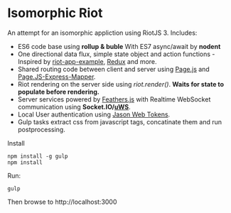# Isomorphic Riot
An attempt for an isomorphic appliction using RiotJS 3. Includes:
+ ES6 code base using **rollup & buble** With ES7 async/await by **nodent**
+ One directional data flux, simple state object and action functions - Inspired by [riot-app-example](https://github.com/GianlucaGuarini/riot-app-example/), [Redux](http://redux.js.org/) and more.
+ Shared routing code between client and server using [Page.js](https://visionmedia.github.io/page.js/) and [Page.JS-Express-Mapper](https://github.com/kethinov/page.js-express-mapper.js).
+ Riot rendering on the server side using *riot.render()*. **Waits for state to populate before rendering.**
+ Server services powered by [Feathers.js](http://feathersjs.com/) with Realtime WebSocket communication using **Socket.IO/[uWS](https://github.com/uNetworking/uWebSockets)**.
+ Local User authentication using [Jason Web Tokens](https://jwt.io/).
+ Gulp tasks extract css from javascript tags, concatinate them and run postprocessing.

Install
```
npm install -g gulp
npm install
```
Run:
```
gulp
```
Then browse to http://localhost:3000
